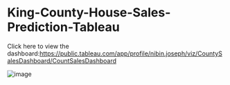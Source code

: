 # King-County-House-Sales-Prediction-Tableau

Click here to view the dashboard:https://public.tableau.com/app/profile/nibin.joseph/viz/CountySalesDashboard/CountSalesDashboard

![image](https://github.com/nibinkjoseph/King-County-House-Sales-Prediction-Tableau/assets/63180074/3345b34e-9e21-4376-aa2a-f6e4e9a93389)
